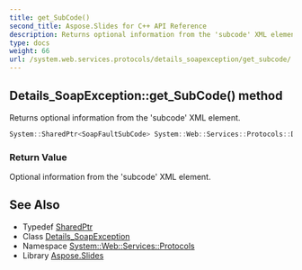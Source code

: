 ```yaml
---
title: get_SubCode()
second_title: Aspose.Slides for C++ API Reference
description: Returns optional information from the 'subcode' XML element.
type: docs
weight: 66
url: /system.web.services.protocols/details_soapexception/get_subcode/
---
```

## Details_SoapException::get_SubCode() method


Returns optional information from the 'subcode' XML element.

```cpp
System::SharedPtr<SoapFaultSubCode> System::Web::Services::Protocols::Details_SoapException::get_SubCode()
```


### Return Value

Optional information from the 'subcode' XML element.

## See Also

* Typedef [SharedPtr](../../../system/sharedptr/)
* Class [Details_SoapException](../)
* Namespace [System::Web::Services::Protocols](../../)
* Library [Aspose.Slides](../../../)